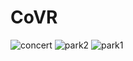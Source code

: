 # CoVR
 
![concert](https://user-images.githubusercontent.com/44908865/158025137-2f35a277-0146-4923-b07c-1ee5cd903651.PNG)
![park2](https://user-images.githubusercontent.com/46938621/158077961-b53255fa-70cc-4cb3-a9bc-c692b6bfe752.jpg)
![park1](https://user-images.githubusercontent.com/46938621/158077964-8a7450a4-3278-41b7-aa30-22a7b781ffbf.jpg)

